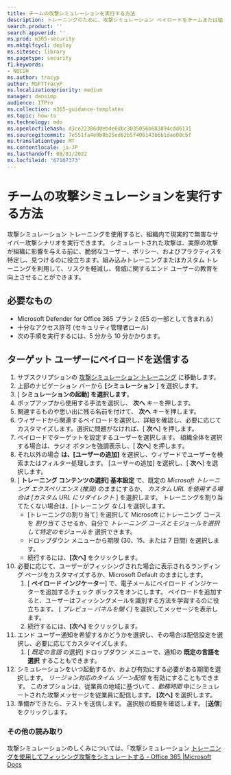 ```yaml
---
title: チームの攻撃シミュレーションを実行する方法
description: トレーニングのために、攻撃シミュレーション ペイロードをチームまたは組織のターゲット ユーザーに送信する手順。 シミュレートされた攻撃は、実際の攻撃が組織に影響を与える前に、脆弱なユーザー、ポリシー、およびプラクティスを特定して見つけるのに役立ちます。
search.product: ''
search.appverid: ''
ms.prod: m365-security
ms.mktglfcycl: deploy
ms.sitesec: library
ms.pagetype: security
f1.keywords:
- NOCSH
ms.author: tracyp
author: MSFTTracyP
ms.localizationpriority: medium
manager: dansimp
audience: ITPro
ms.collection: m365-guidance-templates
ms.topic: how-to
ms.technology: mdo
ms.openlocfilehash: d3ce22386d0ebde6dbc3035056b683894cdd6131
ms.sourcegitcommit: 7e551fa4e9b8b25ed62b5f406143b6b1dae08cbf
ms.translationtype: MT
ms.contentlocale: ja-JP
ms.lasthandoff: 08/01/2022
ms.locfileid: "67107373"
---
```

# <a name="how-to-run-attack-simulations-for-your-team"></a>チームの攻撃シミュレーションを実行する方法

攻撃シミュレーション トレーニングを使用すると、組織内で現実的で無害なサイバー攻撃シナリオを実行できます。 シミュレートされた攻撃は、実際の攻撃が組織に影響を与える前に、脆弱なユーザー、ポリシー、およびプラクティスを特定し、見つけるのに役立ちます。組み込みトレーニングまたはカスタム トレーニングを利用して、リスクを軽減し、脅威に関するエンド ユーザーの教育を向上させることができます。

## <a name="what-youll-need"></a>必要なもの

- Microsoft Defender for Office 365 プラン 2 (E5 の一部として含まれる)
- 十分なアクセス許可 (セキュリティ管理者ロール)
- 次の手順を実行するには、5 分から 10 分かかります。

## <a name="send-a-payload-to-target-users"></a>ターゲット ユーザーにペイロードを送信する

1. サブスクリプションの [攻撃シミュレーション トレーニング](https://security.microsoft.com/attacksimulator ) に移動します。
1. 上部のナビゲーション バーから **[シミュレーション** ] を選択します。
1. [ **シミュレーションの起動] を選択します**。
1. ポップアップから使用する手法を選択し、 **次へ** キーを押します。
1. 関連するものや思い出に残る名前を付けて、 **次へ** キーを押します。
1. ウィザードから関連するペイロードを選択し、詳細を確認し、必要に応じてカスタマイズします。選択に問題がなければ、[ **次へ**] を押します。
1. ペイロードでターゲットを設定するユーザーを選択します。 組織全体を選択する場合は、ラジオ ボタンを強調表示し、[ **次へ**] を押します。
1. それ以外の場合 **は、[ユーザーの追加]** を選択し、ウィザードでユーザーを検索またはフィルター処理します。 [ユーザーの追加] を選択し、[ **次へ**] を選択します。
1. [ **トレーニング コンテンツの選択] 基本設定** で、既定の *Microsoft トレーニング エクスペリエンス (推奨)* のままにするか、 *カスタム URL を使用する場合は [カスタム URL にリダイレクト* ] を選択します。 トレーニングを割り当てたくない場合は、[トレーニング *なし*] を選択します。
    - [トレーニングの割り当て] を選択して Microsoft にトレーニング コースを *割り当て* させるか、自分で *トレーニング コースとモジュールを選択して特定のモジュールを* 選択できます。
    - ドロップダウン メニューから期限 (30、15、または 7 日間) を選択します。
    - 続行するには、**[次へ]** をクリックします。
1. 必要に応じて、ユーザーがフィッシングされた場合に表示されるランディング ページをカスタマイズするか、Microsoft Default のままにします。
    1. [ **ペイロード インジケーター**] で、電子メールにペイロード インジケーターを追加するチェック ボックスをオンにします。 ペイロードを追加すると、ユーザーはフィッシングメールを識別する方法を学習するのに役立ちます。 [ *プレビュー パネルを開く]* を選択してメッセージを表示します。
    1. 続行するには、**[次へ]** をクリックします。
1. エンド ユーザー通知を希望するかどうかを選択し、その場合は配信設定を選択し、必要に応じてカスタマイズします。
    1. [ *既定の言語* の選択] ドロップダウン メニューで、通知の **既定の言語を選択** することもできます。
1. シミュレーションをいつ起動するか、および有効にする必要がある期間を選択します。 *リージョン対応のタイム ゾーン配信* を有効にすることもできます。 このオプションは、従業員の地域に基づいて *、勤務時間* 中にシミュレートされた攻撃メッセージを従業員に配信します。 **[次へ]** を選択します。
1. 準備ができたら、テストを送信します。 選択肢の概要を確認します。 [**送信**] をクリックします。

### <a name="further-reading"></a>その他の読み取り

攻撃シミュレーションのしくみについては、「攻撃シミュレーション [トレーニングを使用してフィッシング攻撃をシミュレートする - Office 365 |Microsoft Docs](../../office-365-security/attack-simulation-training.md)
